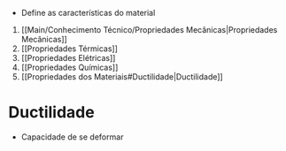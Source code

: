  - Define as características do material

 1. [[Main/Conhecimento Técnico/Propriedades Mecânicas|Propriedades Mecânicas]]
 2. [[Propriedades Térmicas]] 
 3. [[Propriedades Elétricas]]
 4. [[Propriedades Químicas]]
 5. [[Propriedades dos Materiais#Ductilidade|Ductilidade]]

# Ductilidade
 - Capacidade de se deformar